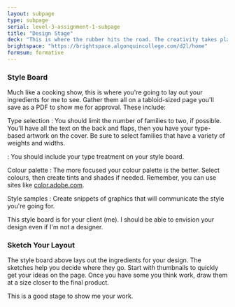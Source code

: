 ```yaml
---
layout: subpage
type: subpage
serial: level-3-assignment-1-subpage
title: "Design Stage"
deck: "This is where the rubber hits the road. The creativity takes place here. Create a style board that will communicate your design to the client."
brightspace: "https://brightspace.algonquincollege.com/d2l/home"
formsum: formative
---
```

### Style Board

Much like a cooking show, this is where you're going to lay out your ingredients for me to see. Gather them all on a tabloid-sized page you'll save as a PDF to show me for approval. These include:

Type selection
: You should limit the number of families to two, if possible. You'll have all the text on the back and flaps, then you have your type-based artwork on the cover. Be sure to select families that have a variety of weights and widths.

: You should include your type treatment on your style board.

Colour palette
: The more focused your colour palette is the better. Select colours, then create tints and shades if needed. Remember, you can use sites like [color.adobe.com](https://color.adobe.com/create/color-wheel).

Style samples
: Create snippets of graphics that will communicate the style you're going for.

This style board is for your client (me). I should be able to envision your design even if I'm not a designer.

### Sketch Your Layout

The style board above lays out the ingredients for your design. The sketches help you decide where they go. Start with thumbnails to quickly get your ideas on the page. Once you have some you think work, draw them at a size closer to the final product.

This is a good stage to show me your work.